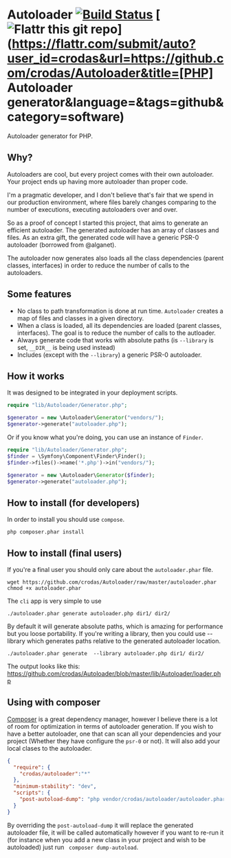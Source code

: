 Autoloader [![Build Status](https://secure.travis-ci.org/crodas/Autoloader.png?branch=master)](http://travis-ci.org/crodas/Autoloader) [![Flattr this git repo](http://api.flattr.com/button/flattr-badge-large.png)](https://flattr.com/submit/auto?user_id=crodas&url=https://github.com/crodas/Autoloader&title=[PHP] Autoloader generator&language=&tags=github&category=software) 
===============

Autoloader generator for PHP.

Why?
----

Autoloaders are cool, but every project comes with their own autoloader. Your project ends up having more autoloader than proper code.

I'm a pragmatic developer, and I don't believe that's fair that we spend in our production environment, where files barely changes comparing to the number of executions, executing autoloaders over and over.

So as a proof of concept I started this project, that aims to generate an efficient autoloader. The generated autoloader has an array of classes and files. As an extra gift, the generated code will have a generic PSR-0 autoloader (borrowed from @alganet).

The autoloader now generates also loads all the class dependencies (parent classes, interfaces) in order to reduce the number of calls to the autoloaders.

Some features
-------------

* No class to path transformation is done at run time. `Autoloader` creates a map of files and classes in a given directory.
* When a class is loaded, all its dependencies are loaded (parent classes, interfaces). The goal is to reduce the number of calls to the autloader.
* Always generate code that works with absolute paths (is `--library` is set, `__DIR__` is being used instead)
* Includes (except with the `--library`) a generic PSR-0 autoloader.

How it works
------------

It was designed to be integrated in your deployment scripts. 
```php
require "lib/Autoloader/Generator.php";

$generator = new \Autoloader\Generator("vendors/");
$generator->generate("autoloader.php");
```

Or if you know what you're doing, you can use an instance of `Finder`.

```php
require "lib/Autoloader/Generator.php";
$finder = \Symfony\Component\Finder\Finder();
$finder->files()->name('*.php')->in("vendors/");

$generator = new \Autoloader\Generator($finder);
$generator->generate("autoloader.php");
```

How to install (for developers)
----------------------------

In order to install you should use `compose`.

```
php composer.phar install
```

How to install (final users)
----------------------------

If you're a final user you should only care about the `autoloader.phar` file.

```
wget https://github.com/crodas/Autoloader/raw/master/autoloader.phar
chmod +x autoloader.phar
```
The `cli` app is very simple to use

```
./autoloader.phar generate autoloader.php dir1/ dir2/
```

By default it will generate absolute paths, which is amazing for performance but you loose portability. If you're writing a library, then you could use --library which generates paths relative to the generated autoloader location.

```
./autoloader.phar generate  --library autoloader.php dir1/ dir2/
```

The output looks like this: https://github.com/crodas/Autoloader/blob/master/lib/Autoloader/loader.php

Using with composer
-------------------

[Composer](http://getcomposer.org) is a great dependency manager, however I believe there is a lot of room for optimization in terms of autoloader generation. If you wish to have a better autoloader, one that can scan all your dependencies and your project (Whether they have configure the `psr-0` or not). It will also add your local clases to the autoloader.

```json
{
  "require": {
    "crodas/autoloader":"*"
  },
  "minimum-stability": "dev",
  "scripts": {
    "post-autoload-dump": "php vendor/crodas/autoloader/autoloader.phar composer"
  }
}
```

By overriding the `post-autoload-dump` it will replace the generated autoloader file, it will be called automatically however if you want to re-run it (for instance when you add a new class in your project and wish to be autoloaded) just run ` composer dump-autoload`.
